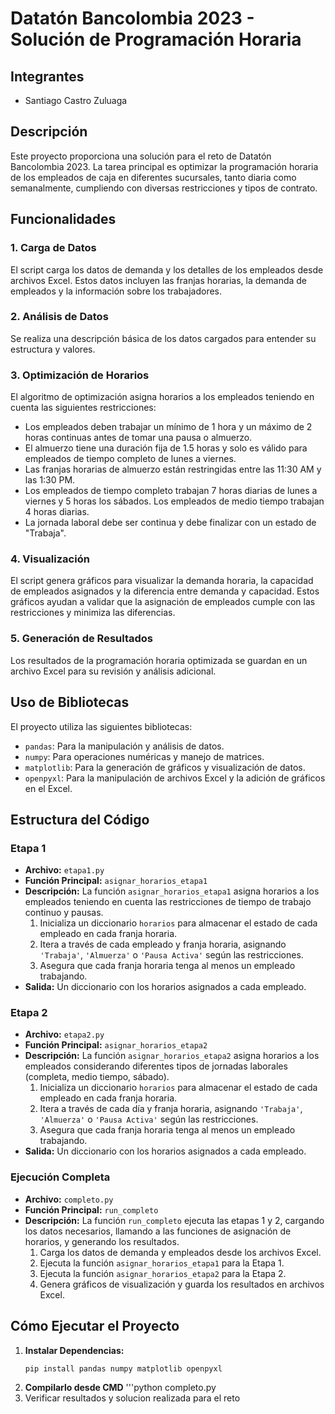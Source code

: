 # Datatón Bancolombia 2023 - Solución de Programación Horaria

## Integrantes
- Santiago Castro Zuluaga

## Descripción
Este proyecto proporciona una solución para el reto de Datatón Bancolombia 2023. La tarea principal es optimizar la programación horaria de los empleados de caja en diferentes sucursales, tanto diaria como semanalmente, cumpliendo con diversas restricciones y tipos de contrato.

## Funcionalidades

### 1. Carga de Datos
El script carga los datos de demanda y los detalles de los empleados desde archivos Excel. Estos datos incluyen las franjas horarias, la demanda de empleados y la información sobre los trabajadores.

### 2. Análisis de Datos
Se realiza una descripción básica de los datos cargados para entender su estructura y valores.

### 3. Optimización de Horarios
El algoritmo de optimización asigna horarios a los empleados teniendo en cuenta las siguientes restricciones:
- Los empleados deben trabajar un mínimo de 1 hora y un máximo de 2 horas continuas antes de tomar una pausa o almuerzo.
- El almuerzo tiene una duración fija de 1.5 horas y solo es válido para empleados de tiempo completo de lunes a viernes.
- Las franjas horarias de almuerzo están restringidas entre las 11:30 AM y las 1:30 PM.
- Los empleados de tiempo completo trabajan 7 horas diarias de lunes a viernes y 5 horas los sábados. Los empleados de medio tiempo trabajan 4 horas diarias.
- La jornada laboral debe ser continua y debe finalizar con un estado de "Trabaja".

### 4. Visualización
El script genera gráficos para visualizar la demanda horaria, la capacidad de empleados asignados y la diferencia entre demanda y capacidad. Estos gráficos ayudan a validar que la asignación de empleados cumple con las restricciones y minimiza las diferencias.

### 5. Generación de Resultados
Los resultados de la programación horaria optimizada se guardan en un archivo Excel para su revisión y análisis adicional.

## Uso de Bibliotecas
El proyecto utiliza las siguientes bibliotecas:
- `pandas`: Para la manipulación y análisis de datos.
- `numpy`: Para operaciones numéricas y manejo de matrices.
- `matplotlib`: Para la generación de gráficos y visualización de datos.
- `openpyxl`: Para la manipulación de archivos Excel y la adición de gráficos en el Excel.

## Estructura del Código

### Etapa 1
- **Archivo:** `etapa1.py`
- **Función Principal:** `asignar_horarios_etapa1`
- **Descripción:**
  La función `asignar_horarios_etapa1` asigna horarios a los empleados teniendo en cuenta las restricciones de tiempo de trabajo continuo y pausas. 
  1. Inicializa un diccionario `horarios` para almacenar el estado de cada empleado en cada franja horaria.
  2. Itera a través de cada empleado y franja horaria, asignando `'Trabaja'`, `'Almuerza'` o `'Pausa Activa'` según las restricciones.
  3. Asegura que cada franja horaria tenga al menos un empleado trabajando.
- **Salida:** Un diccionario con los horarios asignados a cada empleado.

### Etapa 2
- **Archivo:** `etapa2.py`
- **Función Principal:** `asignar_horarios_etapa2`
- **Descripción:**
  La función `asignar_horarios_etapa2` asigna horarios a los empleados considerando diferentes tipos de jornadas laborales (completa, medio tiempo, sábado).
  1. Inicializa un diccionario `horarios` para almacenar el estado de cada empleado en cada franja horaria.
  2. Itera a través de cada día y franja horaria, asignando `'Trabaja'`, `'Almuerza'` o `'Pausa Activa'` según las restricciones.
  3. Asegura que cada franja horaria tenga al menos un empleado trabajando.
- **Salida:** Un diccionario con los horarios asignados a cada empleado.

### Ejecución Completa
- **Archivo:** `completo.py`
- **Función Principal:** `run_completo`
- **Descripción:**
  La función `run_completo` ejecuta las etapas 1 y 2, cargando los datos necesarios, llamando a las funciones de asignación de horarios, y generando los resultados.
  1. Carga los datos de demanda y empleados desde los archivos Excel.
  2. Ejecuta la función `asignar_horarios_etapa1` para la Etapa 1.
  3. Ejecuta la función `asignar_horarios_etapa2` para la Etapa 2.
  4. Genera gráficos de visualización y guarda los resultados en archivos Excel.

## Cómo Ejecutar el Proyecto

1. **Instalar Dependencias:**
   ```bash
   pip install pandas numpy matplotlib openpyxl
2. **Compilarlo desde CMD**
  '''python completo.py
3. Verificar resultados y solucion realizada para el reto
